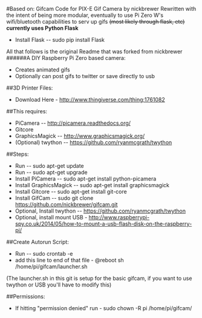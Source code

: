 #Based on: Gifcam Code for PIX-E Gif Camera by nickbrewer
Rewritten with the intent of being more modular, eventually to use Pi Zero W's wifi/bluetooth capabilities to serv up gifs ~~(most likely through flask, etc)~~ **currently uses Python Flask**

- Install Flask -- sudo pip install Flask

All that follows is the original Readme that was forked from nickbrewer
######A DIY Raspberry Pi Zero based camera:
- Creates animated gifs
- Optionally can post gifs to twitter or save directly to usb

##3D Printer Files:
- Download Here - http://www.thingiverse.com/thing:1761082

##This requires:
  - PiCamera -- http://picamera.readthedocs.org/ 
  - Gitcore
  - GraphicsMagick -- http://www.graphicsmagick.org/
  - (Optional) twython -- https://github.com/ryanmcgrath/twython

##Steps:
  - Run -- sudo apt-get update
  - Run -- sudo apt-get upgrade
  - Install PiCamera -- sudo apt-get install python-picamera
  - Install GraphicsMagick -- sudo apt-get install graphicsmagick
  - Install Gitcore -- sudo apt-get install git-core
  - Install GifCam -- sudo git clone https://github.com/nickbrewer/gifcam.git
  - Optional, Install twython -- https://github.com/ryanmcgrath/twython
  - Optional, install mount USB - http://www.raspberrypi-spy.co.uk/2014/05/how-to-mount-a-usb-flash-disk-on-the-raspberry-pi/

##Create Autorun Script:
  - Run -- sudo crontab -e
  - add this line to end of that file - @reboot sh /home/pi/gifcam/launcher.sh
  
  (The launcher.sh in this git is setup for the basic gifcam, if you want to use twython or USB you'll have to modify this)
  
##Permissions:
  - If hitting "permission denied" run - sudo chown -R pi /home/pi/gifcam/


  
